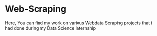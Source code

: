 # Web-Scraping
Here, You can find my work on various Webdata Scraping projects that i had done during my Data Science Internship
